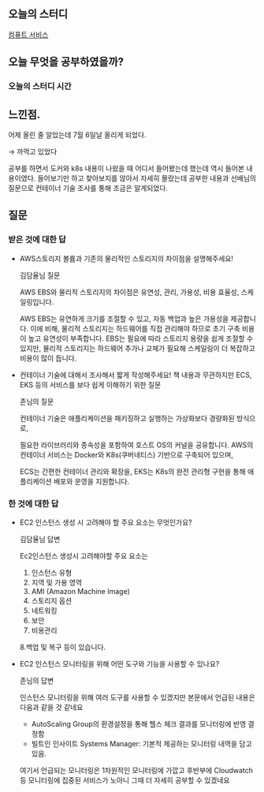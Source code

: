 ## 오늘의 스터디

[컴퓨트 서비스](https://www.notion.so/70d3cbb49b214943832bd903a47741d5?pvs=21) 

## 오늘 무엇을 공부하였을까?

### 오늘의 스터디 시간

## 느낀점.

어제 올린 줄 알았는데 7월 6일날 올리게 되었다.

→ 까먹고 있었다

공부를 하면서 도커와 k8s 내용이 나왔을 때 어디서 들어봤는데 했는데 역시 들어본 내용이였다. 들어보기만 하고 찾아보지를 않아서 자세히 몰랐는데 공부한 내용과 선배님의 질문으로 컨테이너 기술 조사를 통해 조금은 알게되었다.

## 질문

### 받은 것에 대한 답

- AWS스토리지 볼륨과 기존의 물리적인 스토리지의 차이점을 설명해주세요!
    
    김담율님 질문
    
    AWS EBS와 물리적 스토리지의 차이점은 유연성, 관리, 가용성, 비용 효율성, 스케일링입니다.
    
    AWS EBS는 유연하게 크기를 조절할 수 있고, 자동 백업과 높은 가용성을 제공합니다. 이에 비해, 물리적 스토리지는 하드웨어를 직접 관리해야 하므로 초기 구축 비용이 높고 유연성이 부족합니다.
    EBS는 필요에 따라 스토리지 용량을 쉽게 조절할 수 있지만, 물리적 스토리지는 하드웨어 추가나 교체가 필요해 스케일링이 더 복잡하고 비용이 많이 듭니다.
    
- 컨테이너 기술에 대해서 조사해서 짧게 작성해주세요! 책 내용과 무관하지만 ECS, EKS 등의 서비스를 보다 쉽게 이해하기 위한 질문
    
    존님의 질문
    
    컨테이너 기술은 애플리케이션을 패키징하고 실행하는 가상화보다 경량화된 방식으로,
    
    필요한 라이브러리와 종속성을 포함하여 호스트 OS의 커널을 공유합니다. AWS의 컨테이너 서비스는 Docker와 K8s(쿠버네티스) 기반으로 구축되어 있으며,
    
    ECS는 간편한 컨테이너 관리와 확장을,
    EKS는 K8s의 완전 관리형 구현을 통해 애플리케이션 배포와 운영을 지원합니다.
    

### 한 것에 대한 답

- EC2 인스턴스 생성 시 고려해야 할 주요 요소는 무엇인가요?
    
    김담율님 답변
    
    Ec2인스턴스 생성시 고려해야할 주요 요소는
    
    1. 인스턴스 유형
    2. 지역 및 가용 영역
    3. AMI (Amazon Machine Image)
    4. 스토리지 옵션
    5. 네트워킹
    6. 보안
    7. 비용관리
    
    8.백업 및 복구
    등이 있습니다.
    
- EC2 인스턴스 모니터링을 위해 어떤 도구와 기능을 사용할 수 있나요?
    
    존님의 답변
    
    인스턴스 모니터링을 위해 여러 도구를 사용할 수 있겠지만 본문에서 언급된 내용은 다음과 같을 것 같네요
    
    - AutoScaling Group의 환경설정을 통해 헬스 체크 결과를 모니터링에 반영 결정함
    - 빌트인 인사이트 Systems Manager: 기본적 제공하는 모니터링 내역을 담고 있음.
    
    여기서 언급되는 모니터링은 1차원적인 모니터링에 가깝고 후반부에 Cloudwatch 등 모니터링에 집중된 서비스가 노아니 그때 더 자세히 공부할 수 있겠네요